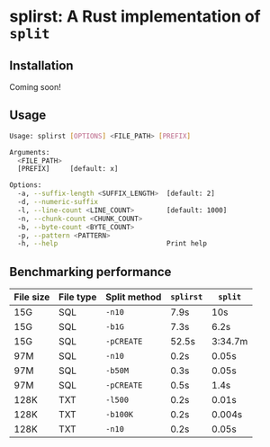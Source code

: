 # splirst: A Rust implementation of `split`

## Installation

Coming soon!

## Usage

```bash
Usage: splirst [OPTIONS] <FILE_PATH> [PREFIX]

Arguments:
  <FILE_PATH>
  [PREFIX]     [default: x]

Options:
  -a, --suffix-length <SUFFIX_LENGTH>  [default: 2]
  -d, --numeric-suffix
  -l, --line-count <LINE_COUNT>        [default: 1000]
  -n, --chunk-count <CHUNK_COUNT>
  -b, --byte-count <BYTE_COUNT>
  -p, --pattern <PATTERN>
  -h, --help                           Print help
```

## Benchmarking performance

|File size|File type|Split method|`splirst`|`split`|
|--------|----------|------------|--------|------|
|15G|SQL|`-n10`|7.9s|10s|
|15G|SQL|`-b1G`|7.3s|6.2s|
|15G|SQL|`-pCREATE`|52.5s|3:34.7m|
|97M|SQL|`-n10`|0.2s|0.05s|
|97M|SQL|`-b50M`|0.3s|0.05s|
|97M|SQL|`-pCREATE`|0.5s|1.4s|
|128K|TXT|`-l500`|0.2s|0.01s|
|128K|TXT|`-b100K`|0.2s|0.004s|
|128K|TXT|`-n10`|0.2s|0.05s|
